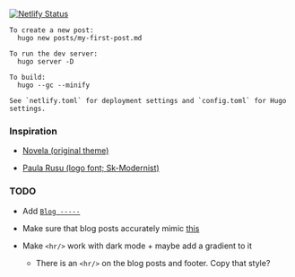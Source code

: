 [![Netlify Status](https://api.netlify.com/api/v1/badges/3f4370c5-b2cd-47d0-8f06-ff33593fe33f/deploy-status)](https://app.netlify.com/sites/romantic-hypatia-be3b8c/deploys)

```
To create a new post:
  hugo new posts/my-first-post.md

To run the dev server:
  hugo server -D

To build:
  hugo --gc --minify

See `netlify.toml` for deployment settings and `config.toml` for Hugo settings.
```

### Inspiration

* [Novela (original theme)](https://github.com/forestryio/hugo-theme-novela)

* [Paula Rusu (logo font; Sk-Modernist)](http://paularusu.com/)

### TODO

* Add [`Blog -----`](http://jsfiddle.net/myajouri/pkm5r/)

* Make sure that blog posts accurately mimic [this](https://novela.narative.co/Understanding-the-Gatsby-lifecycle-with-Narative)

* Make `<hr/>` work with dark mode + maybe add a gradient to it
  * There is an `<hr/>` on the blog posts and footer. Copy that style?
